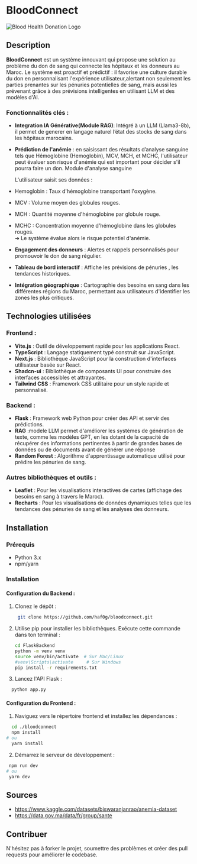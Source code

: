 # BloodConnect
![Blood Health Donation Logo](https://github.com/user-attachments/assets/126535fe-1a1c-4d14-994d-f4597fffc066)

## Description

**BloodConnect** 
est un système innouvant qui propose une solution au problème du don de sang qui connecte les hôpitaux et les donneurs au Maroc.
Le système est proactif et prédictif :  il favorise une culture durable du don en personnalisant l'expérience utilisateur,alertant non seulement les parties prenantes sur les pénuries potentielles de sang, mais aussi les prévenant grâce à des prévisions intelligentes en utilisant LLM et des modèles d'AI.

### Fonctionnalités clés :
- **Integration IA Générative(Module RAG)**: Intégré à un LLM (Llama3-8b), il permet de generer en langage naturel l’état des stocks de sang dans les hôpitaux marocains.
- **Prédiction de l'anémie** : en saisissant des résultats d’analyse sanguine tels que Hémoglobine (Hemoglobin), MCV, MCH, et MCHC, l'utilisateur peut évaluer son risque d'anémie qui est important pour décider s'il pourra faire un don.
Module d'analyse sanguine    

  L'utilisateur saisit ses données :

- Hemoglobin : Taux d'hémoglobine transportant l'oxygène.  
- MCV : Volume moyen des globules rouges.  
- MCH : Quantité moyenne d'hémoglobine par globule rouge.  
- MCHC : Concentration moyenne d'hémoglobine dans les globules rouges.  
➔ Le système évalue alors le risque potentiel d'anémie.

- **Engagement des donneurs** : Alertes et rappels personnalisés pour promouvoir le don de sang régulier.
- **Tableau de bord interactif** : Affiche les prévisions de pénuries , les tendances historiques.
- **Intégration géographique** : Cartographie des besoins en sang dans les différentes régions du Maroc, permettant aux utilisateurs d'identifier les zones les plus critiques.

## Technologies utilisées

### Frontend :
- **Vite.js** : Outil de développement rapide pour les applications React.
- **TypeScript** : Langage statiquement typé construit sur JavaScript.
- **Next.js** : Bibliothèque JavaScript pour la construction d'interfaces utilisateur basée sur React.
- **Shadcn-ui** : Bibliothèque de composants UI pour construire des interfaces accessibles et attrayantes.
- **Tailwind CSS** : Framework CSS utilitaire pour un style rapide et personnalisé.

### Backend :
- **Flask** : Framework web Python pour créer des API et servir des prédictions.
- **RAG** :modele LLM permet d'améliorer les systèmes de génération de texte, comme les modèles GPT, en les dotant de la capacité de récupérer des informations pertinentes à partir de grandes bases de données ou de documents avant de générer une réponse
- **Random Forest** : Algorithme d'apprentissage automatique utilisé pour prédire les pénuries de sang.

### Autres bibliothèques et outils :
- **Leaflet** : Pour les visualisations interactives de cartes (affichage des besoins en sang à travers le Maroc).
- **Recharts** : Pour les visualisations de données dynamiques telles que les tendances des pénuries de sang et les analyses des donneurs.

## Installation

### Prérequis
- Python 3.x
- npm/yarn

### Installation

#### Configuration du Backend :
1. Clonez le dépôt :
   ```bash
    git clone https://github.com/haf0g/bloodconnect.git
2. Utilise pip pour installer les bibliothèques. Exécute cette commande dans ton terminal :
   ```bash
   cd FlaskBackend
   python -m venv venv
   source venv/bin/activate  # Sur Mac/Linux
   #venv\Scripts\activate     # Sur Windows
   pip install -r requirements.txt
    ```


3. Lancez l'API Flask :
  ```bash
    python app.py
 ```
#### Configuration du Frontend :
1. Naviguez vers le répertoire frontend et installez les dépendances :
  ```bash
    cd ./bloodconnect
    npm install
# ou
    yarn install
  ```
2. Démarrez le serveur de développement :
  ```bash
   npm run dev
# ou
   yarn dev
  ```
## Sources
- https://www.kaggle.com/datasets/biswaranjanrao/anemia-dataset
- https://data.gov.ma/data/fr/group/sante
## Contribuer
N'hésitez pas à forker le projet, soumettre des problèmes et créer des pull requests pour améliorer le codebase.
